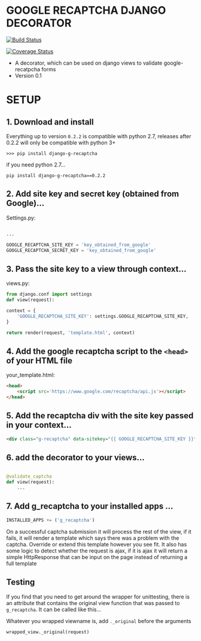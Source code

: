 # GOOGLE RECAPTCHA DJANGO DECORATOR #

[![Build Status](https://travis-ci.org/deltaskelta/django-g-recaptcha.svg?branch=master)](https://travis-ci.org/deltaskelta/django-g-recaptcha)

[![Coverage Status](https://coveralls.io/repos/github/deltaskelta/django-g-recaptcha/badge.svg?branch=master)](https://coveralls.io/github/deltaskelta/django-g-recaptcha?branch=master)

* A decorator, which can be used on django views to validate google-recatpcha forms
* Version 0.1

# SETUP #

## 1. Download and install

Everything up to version `0.2.2` is compatible with python 2.7, releases after 0.2.2 will
only be compatible with python 3+

```
>>> pip install django-g-recaptcha
```

if you need python 2.7...

```
pip install django-g-recaptcha==0.2.2
```

## 2. Add site key and secret key (obtained from Google)...

Settings.py:

```python

...

GOOGLE_RECAPTCHA_SITE_KEY = 'key_obtained_from_google'
GOOGLE_RECAPTCHA_SECRET_KEY = 'key_obtained_from_google'
```

## 3. Pass the site key to a view through context...

views.py:

```python
from django.conf import settings
def view(request):

context = {
    'GOOGLE_RECAPTCHA_SITE_KEY': settings.GOOGLE_RECAPTCHA_SITE_KEY,
}

return render(request, 'template.html', context)
```
## 4. Add the google recaptcha script to the `<head>` of your HTML file

your_template.html:

```html
<head>
	<script src='https://www.google.com/recaptcha/api.js'></script>
</head>
```
## 5. Add the recaptcha div with the site key passed in your context...

```html
<div class="g-recaptcha" data-sitekey="{{ GOOGLE_RECAPTCHA_SITE_KEY }}"></div>
```
## 6. add the decorator to your views...

```python

@validate_captcha
def view(request):
    ...

```
## 7. Add g_recaptcha to your installed apps ...


```python
INSTALLED_APPS += ('g_recaptcha')
```
On a successful captcha submission it will process the rest of the view, if it fails, it will render a template which says there was a problem with the captcha. Override or extend this template however you see fit. It also has some logic to detect whether the request is ajax, if it is ajax it will return a simple HttpResponse that can be input on the page instead of returning a full template

## Testing

If you find that you need to get around the wrapper for unittesting, there is an attribute that
contains the original view function that was passed to `g_recaptcha`. It can be called like this...

Whatever you wrapped viewname is, add `._original` before the arguments
```python
wrapped_view._original(request)
```

